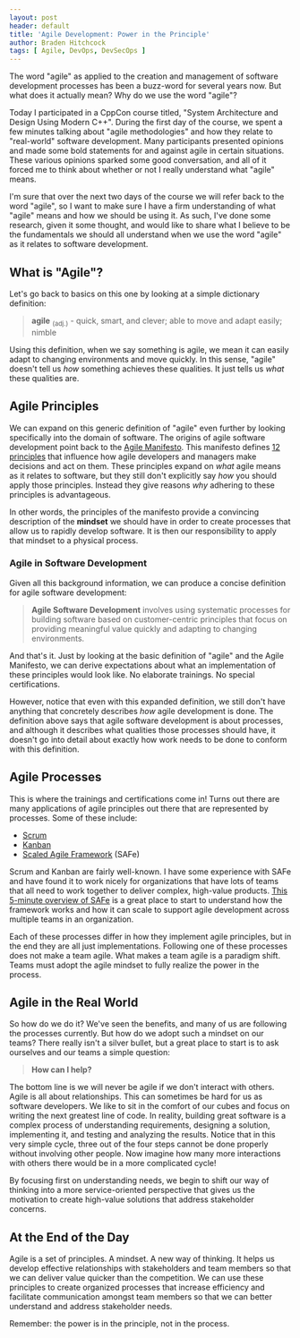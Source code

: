 ```yaml
---
layout: post
header: default
title: 'Agile Development: Power in the Principle'
author: Braden Hitchcock
tags: [ Agile, DevOps, DevSecOps ]
---
```


The word "agile" as applied to the creation and management of software development processes has been a buzz-word for several years now. But what does it actually mean? Why do we use the word "agile"?

Today I participated in a CppCon course titled, "System Architecture and Design Using Modern C++". During the first day of the course, we spent a few minutes talking about "agile methodologies" and how they relate to "real-world" software development. Many participants presented opinions and made some bold statements for and against agile in certain situations. These various opinions sparked some good conversation, and all of it forced me to think about whether or not I really understand what "agile" means.

I'm sure that over the next two days of the course we will refer back to the word "agile", so I want to make sure I have a firm understanding of what "agile" means and how we should be using it. As such, I've done some research, given it some thought, and would like to share what I believe to be the fundamentals we should all understand when we use the word "agile" as it relates to software development.

## What is "Agile"?

Let's go back to basics on this one by looking at a simple dictionary definition:

> **agile** <sub>(adj.)</sub> - quick, smart, and clever; able to move and adapt easily; nimble

Using this definition, when we say something is agile, we mean it can easily adapt to changing environments and move quickly. In this sense, "agile" doesn't tell us _how_ something achieves these qualities. It just tells us _what_ these qualities are. 

## Agile Principles

We can expand on this generic definition of "agile" even further by looking specifically into the domain of software. The origins of agile software development point back to the [Agile Manifesto](https://agilemanifesto.org). This manifesto defines [12 principles](https://agilemanifesto.org/principles.html) that influence how agile developers and managers make decisions and act on them. These principles expand on _what_ agile means as it relates to software, but they still don't explicitly say _how_ you should apply those principles. Instead they give reasons _why_ adhering to these principles is advantageous.

In other words, the principles of the manifesto provide a convincing description of the **mindset** we should have in order to create processes that allow us to rapidly develop software. It is then our responsibility to apply that mindset to a physical process.

### Agile in Software Development

Given all this background information, we can produce a concise definition for agile software development:

> **Agile Software Development** involves using systematic processes for building software based on customer-centric principles that focus on providing meaningful value quickly and adapting to changing environments.

And that's it. Just by looking at the basic definition of "agile" and the Agile Manifesto, we can derive expectations about what an implementation of these principles would look like. No elaborate trainings. No special certifications.

However, notice that even with this expanded definition, we still don't have anything that concretely describes _how_ agile development is done. The definition above says that agile software development is about processes, and although it describes what qualities those processes should have, it doesn't go into detail about exactly how work needs to be done to conform with this definition.

## Agile Processes

This is where the trainings and certifications come in! Turns out there are many applications of agile principles out there that are represented by processes. Some of these include:

- [Scrum](https://www.scrum.org/resources/what-is-scrum)
- [Kanban](https://www.atlassian.com/agile/kanban)
- [Scaled Agile Framework](https://www.scaledagileframework.com/) (SAFe)

Scrum and Kanban are fairly well-known. I have some experience with SAFe and have found it to work nicely for organizations that have lots of teams that all need to work together to deliver complex, high-value products. [This 5-minute overview of SAFe](https://www.youtube.com/watch?v=aW2m-BtCJyE) is a great place to start to understand how the framework works and how it can scale to support agile development across multiple teams in an organization.

Each of these processes differ in how they implement agile principles, but in the end they are all just implementations. Following one of these processes does not make a team agile. What makes a team agile is a paradigm shift. Teams must adopt the agile mindset to fully realize the power in the process.

## Agile in the Real World

So how do we do it? We've seen the benefits, and many of us are following the processes currently. But how do we adopt such a mindset on our teams? There really isn't a silver bullet, but a great place to start is to ask ourselves and our teams a simple question:

> **How can I help?**

The bottom line is we will never be agile if we don't interact with others. Agile is all about relationships. This can sometimes be hard for us as software developers. We like to sit in the comfort of our cubes and focus on writing the next greatest line of code. In reality, building great software is a complex process of understanding requirements, designing a solution, implementing it, and testing and analyzing the results. Notice that in this very simple cycle, three out of the four steps cannot be done properly without involving other people. Now imagine how many more interactions with others there would be in a more complicated cycle!

By focusing first on understanding needs, we begin to shift our way of thinking into a more service-oriented perspective that gives us the motivation to create high-value solutions that address stakeholder concerns.

## At the End of the Day

Agile is a set of principles. A mindset. A new way of thinking. It helps us develop effective relationships with stakeholders and team members so that we can deliver value quicker than the competition. We can use these principles to create organized processes that increase efficiency and facilitate communication amongst team members so that we can better understand and address stakeholder needs.

Remember: the power is in the principle, not in the process.
